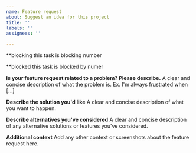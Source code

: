 ```yaml
---
name: Feature request
about: Suggest an idea for this project
title: ''
labels: ''
assignees: ''

---
```

**blocking
this task is blocking number

**blocked
this task is blocked by numer 

**Is your feature request related to a problem? Please describe.**
A clear and concise description of what the problem is. Ex. I'm always frustrated when [...]

**Describe the solution you'd like**
A clear and concise description of what you want to happen.

**Describe alternatives you've considered**
A clear and concise description of any alternative solutions or features you've considered.

**Additional context**
Add any other context or screenshots about the feature request here.
